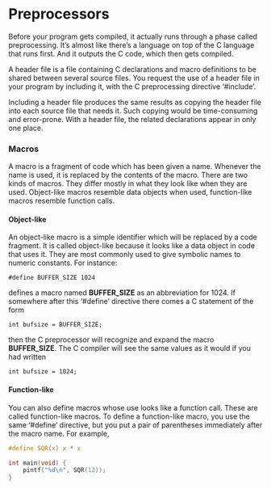 # Preprocessors

Before your program gets compiled, it actually runs through a phase called preprocessing. It’s almost like
there’s a language on top of the C language that runs first. And it outputs the C code, which then gets
compiled.

A header file is a file containing C declarations and macro definitions to be shared between several source files. You request the use of a header file in your program by including it, with the C preprocessing directive ‘#include’.

Including a header file produces the same results as copying the header file into each source file that needs it. Such copying would be time-consuming and error-prone. With a header file, the related declarations appear in only one place.

### Macros

A macro is a fragment of code which has been given a name. Whenever the name is used, it is replaced by the contents of the macro. There are two kinds of macros. They differ mostly in what they look like when they are used. Object-like macros resemble data objects when used, function-like macros resemble function calls. 

#### Object-like

An object-like macro is a simple identifier which will be replaced by a code fragment. It is called object-like because it looks like a data object in code that uses it. They are most commonly used to give symbolic names to numeric constants. For instance:

`#define BUFFER_SIZE 1024`

defines a macro named **BUFFER_SIZE** as an abbreviation for 1024. If somewhere after this ‘#define’ directive there comes a C statement of the form 

`int bufsize = BUFFER_SIZE;`

then the C preprocessor will recognize and expand the macro **BUFFER_SIZE**. The C compiler will see the same values as it would if you had written 

`int bufsize = 1024;`

#### Function-like

You can also define macros whose use looks like a function call. These are called function-like macros. To define a function-like macro, you use the same ‘#define’ directive, but you put a pair of parentheses immediately after the macro name. For example, 

```c
#define SQR(x) x * x

int main(void) {
    pintf("%d\n", SQR(12));
} 
```